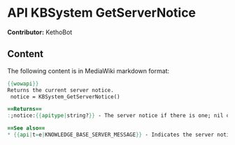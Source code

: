 # API KBSystem GetServerNotice

**Contributor:** KethoBot

## Content

The following content is in MediaWiki markdown format:

```mediawiki
{{wowapi}}
Returns the current server notice.
 notice = KBSystem_GetServerNotice()

==Returns==
:;notice:{{apitype|string?}} - The server notice if there is one; nil otherwise.

==See also==
* {{api|t=e|KNOWLEDGE_BASE_SERVER_MESSAGE}} - Indicates the server notice has changed.
```